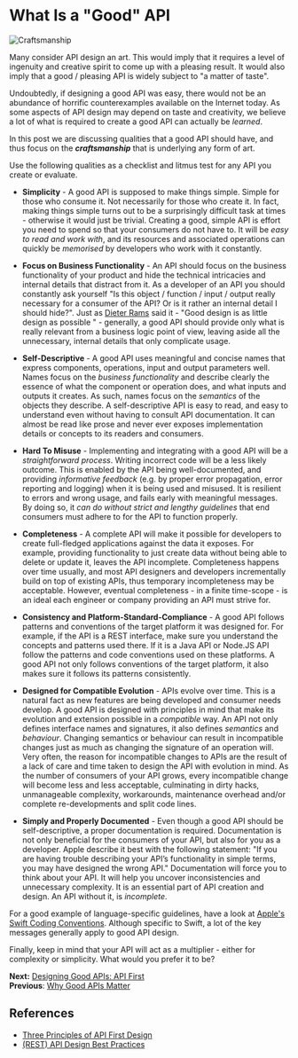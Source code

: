 # What Is a "Good" API

![Craftsmanship](./assets/craftsmanship.jpg)

Many consider API design an art. 
This would imply that it requires a level of ingenuity and creative spirit to come up with a pleasing result.  It would also imply that a good / pleasing API is widely subject to "a matter of taste". 

Undoubtedly, if designing a good API was easy, there would not be an abundance of horrific counterexamples available on the Internet today. 
As some aspects of API design may depend on taste and creativity, we believe a lot of what is required to create a good API can actually be _learned_. 

In this post we are discussing qualities that a good API should have, and thus focus on the ***craftsmanship*** that is underlying any form of art.

Use the following qualities as a checklist and litmus test for any API you create or evaluate. 

* **Simplicity** - A good API is supposed to make things simple. Simple for those who consume it. Not necessarily for those who create it. In fact, making things simple turns out to be a surprisingly difficult task at times - otherwise it would just be trivial. Creating a good, simple API is effort you need to spend so that your consumers do not have to. It will be _easy to read and work with_, and its resources and associated operations can quickly be _memorised_ by developers who work with it constantly.

* **Focus on Business Functionality** - An API should focus on the business functionality of your product and hide the technical intricacies and internal details that distract from it. As a developer of an API you should constantly ask yourself "Is this object / function / input / output really necessary for a consumer of the API? Or is it rather an internal detail I should hide?". Just as [Dieter Rams](https://en.wikipedia.org/wiki/Dieter_Rams) said it - "Good design is as little design as possible " - generally, a good API should provide only what is really relevant from a business logic point of view, leaving aside all the unnecessary, internal details that only complicate usage.

* **Self-Descriptive** - A good API uses meaningful and concise names that express components, operations, input and output parameters well. Names focus on the _business functionality_ and describe clearly the essence of what the component or operation does, and what inputs and outputs it creates. As such, names focus on the _semantics_ of the objects they describe. A self-descriptive API is easy to read, and easy to understand even without having to consult API documentation. It can almost be read like prose and never ever exposes implementation details or concepts to its readers and consumers.

* **Hard To Misuse** - Implementing and integrating with a good API will be a _straightforward process_. Writing incorrect code will be a less likely outcome.  This is enabled by the API being well-documented, and providing _informative feedback_ (e.g. by proper error propagation, error reporting and logging) when it is being used and misused. It is resilient to errors and wrong usage, and fails early with meaningful messages. By doing so, it _can do without strict and lengthy guidelines_ that end consumers must adhere to for the API to function properly.

* **Completeness** - A complete API will make it possible for developers to create full-fledged applications against the data it exposes.  For example, providing functionality to just create data without being able to delete or update it, leaves the API incomplete.  Completeness happens over time usually, and most API designers and developers incrementally build on top of existing APIs, thus temporary incompleteness may be acceptable. However, eventual completeness - in a finite time-scope - is an ideal each engineer or company providing an API must strive for.

* **Consistency and Platform-Standard-Compliance** - A good API follows patterns and conventions of the target platform it was designed for.  For example, if the API is a REST interface, make sure you understand the concepts and patterns used there. If it is a Java API or Node.JS API follow the patterns and code conventions used on these platforms. A good API not only follows conventions of the target platform, it also makes sure it follows its patterns consistently. 

* **Designed for Compatible Evolution** - APIs evolve over time. This is a natural fact as new features are being developed and consumer needs develop. A good API is designed with principles in mind that make its evolution and extension possible in a _compatible_ way. An API not only defines interface names and signatures, it also defines _semantics_ and _behaviour_. Changing semantics or behaviour can result in incompatible changes just as much as changing the signature of an operation will. Very often, the reason for incompatible changes to APIs are the result of a lack of care and time taken to design the API with evolution in mind. As the number of consumers of your API grows, every incompatible change will become less and less acceptable, culminating in dirty hacks, unmanageable complexity, workarounds, maintenance overhead and/or complete re-developments and split code lines.

* **Simply and Properly Documented** - Even though a good API should be self-descriptive, a proper documentation is required. Documentation is not only beneficial for the consumers of your API, but also for you as a developer. Apple describe it best with the following statement: "If you are having trouble describing your API’s functionality in simple terms, you may have designed the wrong API." Documentation will force you to think about your API. It will help you uncover inconsistencies and unnecessary complexity. It is an essential part of API creation and design. An API without it, is _incomplete_.

For a good example of language-specific guidelines, have a look at [Apple's Swift Coding Conventions](https://swift.org/documentation/api-design-guidelines/). Although specific to Swift, a lot of the key messages generally apply to good API design.

Finally, keep in mind that your API will act as a multiplier - either for complexity or simplicity. What would you prefer it to be?

**Next:** [Designing Good APIs: API First](./designing-good-apis--api-first.md)  
**Previous**: [Why Good APIs Matter](./why-good-apis-matter.md)
## References
* [Three Principles of API First Design](https://medium.com/adobetech/three-principles-of-api-first-design-fa6666d9f694)
* [(REST) API Design Best Practices](https://swagger.io/blog/api-design/api-design-best-practices/)

